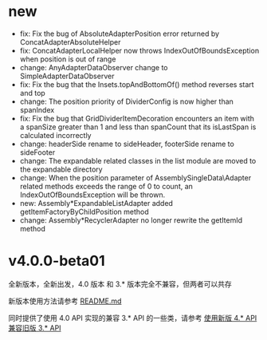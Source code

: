 # new
* fix: Fix the bug of AbsoluteAdapterPosition error returned by ConcatAdapterAbsoluteHelper 
* fix: ConcatAdapterLocalHelper now throws IndexOutOfBoundsException when position is out of range
* change: AnyAdapterDataObserver change to SimpleAdapterDataObserver
* fix: Fix the bug that the Insets.topAndBottomOf() method reverses start and top
* change: The position priority of DividerConfig is now higher than spanIndex
* fix: Fix the bug that GridDividerItemDecoration encounters an item with a spanSize greater than 1 and less than spanCount that its isLastSpan is calculated incorrectly
* change: headerSide rename to sideHeader, footerSide rename to sideFooter
* change: The expandable related classes in the list module are moved to the expandable directory
* change: When the position parameter of AssemblySingleData\Adapter related methods exceeds the range of 0 to count, an IndexOutOfBoundsException will be thrown.
* new: Assembly\*ExpandableListAdapter added getItemFactoryByChildPosition method
* change: Assembly\*RecyclerAdapter no longer rewrite the getItemId method


# v4.0.0-beta01

全新版本，全新出发，4.0 版本 和 3.\* 版本完全不兼容，但两者可以共存

新版本使用方法请参考 [README.md](README.md)

同时提供了使用 4.0 API 实现的兼容 3.\* API 的一些类，请参考 [使用新版 4.* API 兼容旧版 3.* API](docs/wiki/old_api_compat.md)